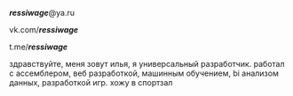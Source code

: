 ***ressiwage***@ya.ru

vk.com/***ressiwage***

t.me/***ressiwage***

здравствуйте, меня зовут илья, я универсальный разработчик.
работал с ассемблером, веб разработкой, машинным обучением, bi анализом данных, разработкой игр.
хожу в спортзал

